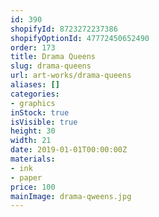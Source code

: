 ```yaml
---
id: 390
shopifyId: 8723272237386
shopifyOptionId: 47772450652490
order: 173
title: Drama Queens
slug: drama-queens
url: art-works/drama-queens
aliases: []
categories:
- graphics
inStock: true
isVisible: true
height: 30
width: 21
date: 2019-01-01T00:00:00Z
materials:
- ink
- paper
price: 100
mainImage: drama-qweens.jpg
---
```


